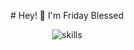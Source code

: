 <p align="center">
# Hey! 👋 I'm Friday Blessed
</p>

<p align="center">
  <img src="https://skillicons.dev/icons?i=react,vscode,js,html,css,git&perline=7" alt="skills"/>
</p>
